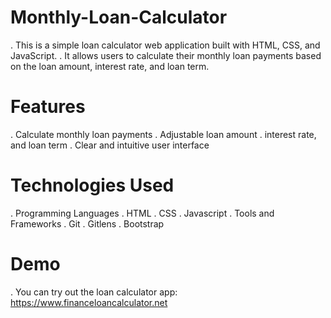 # Monthly-Loan-Calculator 
. This is a simple loan calculator web application built with HTML, CSS, and JavaScript. 
. It allows users to calculate their monthly loan payments based on the loan amount, interest rate, and loan term.

# Features
. Calculate monthly loan payments
. Adjustable loan amount
. interest rate, and loan term
. Clear and intuitive user interface
 
# Technologies Used
. Programming Languages
. HTML
. CSS
. Javascript
. Tools and Frameworks
. Git
. Gitlens
. Bootstrap

# Demo
. You can try out the loan calculator app: https://www.financeloancalculator.net






